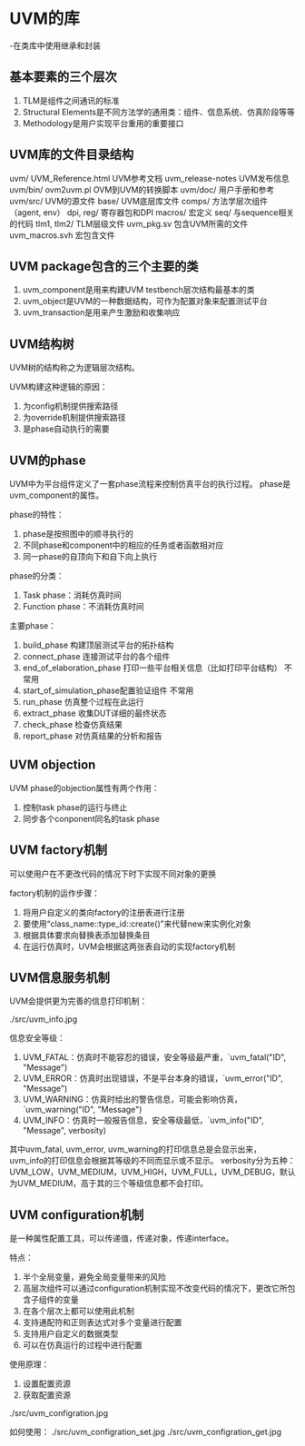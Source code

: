# UVM的库

-在类库中使用继承和封装

## 基本要素的三个层次

1. TLM是组件之间通讯的标准
2. Structural Elements是不同方法学的通用类：组件、信息系统、仿真阶段等等
3. Methodology是用户实现平台重用的重要接口

## UVM库的文件目录结构

uvm/
    UVM_Reference.html UVM参考文档
    uvm_release-notes  UVM发布信息
uvm/bin/
        ovm2uvm.pl     OVM到UVM的转换脚本
uvm/doc/               用户手册和参考
uvm/src/               UVM的源文件
        base/          UVM底层库文件
        comps/         方法学层次组件（agent, env）
        dpi, reg/      寄存器包和DPI
        macros/        宏定义
        seq/           与sequence相关的代码
        tlm1, tlm2/    TLM层级文件
        uvm_pkg.sv     包含UVM所需的文件
        uvm_macros.svh 宏包含文件

## UVM package包含的三个主要的类

1. uvm_component是用来构建UVM testbench层次结构最基本的类
2. uvm_object是UVM的一种数据结构，可作为配置对象来配置测试平台
3. uvm_transaction是用来产生激励和收集响应

## UVM结构树

UVM树的结构称之为逻辑层次结构。

UVM构建这种逻辑的原因：

1. 为config机制提供搜索路径
2. 为override机制提供搜索路径
3. 是phase自动执行的需要

## UVM的phase

UVM中为平台组件定义了一套phase流程来控制仿真平台的执行过程。
phase是uvm_component的属性。

phase的特性：

1. phase是按照图中的顺寻执行的
2. 不同phase和component中的相应的任务或者函数相对应
3. 同一phase的自顶向下和自下向上执行

phase的分类：

1. Task phase：消耗仿真时间
2. Function phase：不消耗仿真时间

主要phase：

1. build_phase          构建顶层测试平台的拓扑结构
2. connect_phase        连接测试平台的各个组件
3. end_of_elaboration_phase 打印一些平台相关信息（比如打印平台结构） 不常用
4. start_of_simulation_phase配置验证组件 不常用
5. run_phase            仿真整个过程在此运行
6. extract_phase        收集DUT详细的最终状态
7. check_phase          检查仿真结果
8. report_phase         对仿真结果的分析和报告

## UVM objection

UVM phase的objection属性有两个作用：

1. 控制task phase的运行与终止
2. 同步各个conponent同名的task phase

## UVM factory机制

可以使用户在不更改代码的情况下时下实现不同对象的更换

factory机制的运作步骤：

1. 将用户自定义的类向factory的注册表进行注册
2. 要使用“class_name::type_id::create()”来代替new来实例化对象
3. 根据具体要求向替换表添加替换条目
4. 在运行仿真时，UVM会根据这两张表自动的实现factory机制

## UVM信息服务机制

UVM会提供更为完善的信息打印机制：

./src/uvm_info.jpg

信息安全等级：

1. UVM_FATAL：仿真时不能容忍的错误，安全等级最严重，`uvm_fatal("ID", "Message")
2. UVM_ERROR：仿真时出现错误，不是平台本身的错误，`uvm_error("ID", "Message")
3. UVM_WARNING：仿真时给出的警告信息，可能会影响仿真，`uvm_warning("ID", "Message")
4. UVM_INFO：仿真时一般报告信息，安全等级最低，`uvm_info("ID", "Message", verbosity)

其中uvm_fatal, uvm_error, uvm_warning的打印信息总是会显示出来，
uvm_info的打印信息会根据其等级的不同而显示或不显示。
verbosity分为五种：UVM_LOW，UVM_MEDIUM，UVM_HIGH，UVM_FULL，UVM_DEBUG，默认为UVM_MEDIUM，高于其的三个等级信息都不会打印。

## UVM configuration机制

是一种属性配置工具，可以传递值，传递对象，传递interface。

特点：

1. 半个全局变量，避免全局变量带来的风险
2. 高层次组件可以通过configuration机制实现不改变代码的情况下，更改它所包含子组件的变量
3. 在各个层次上都可以使用此机制
4. 支持通配符和正则表达式对多个变量进行配置
5. 支持用户自定义的数据类型
6. 可以在仿真运行的过程中进行配置

使用原理：

1. 设置配置资源
2. 获取配置资源

./src/uvm_configration.jpg

如何使用：
./src/uvm_configration_set.jpg
./src/uvm_configration_get.jpg
